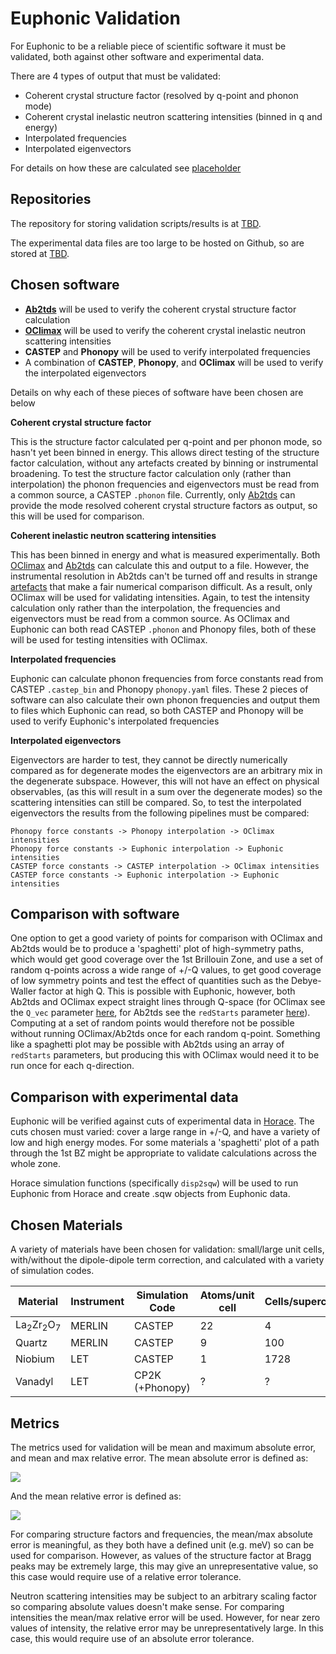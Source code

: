# Euphonic Validation

For Euphonic to be a reliable piece of scientific software it must be validated,
both against other software and experimental data. 

There are 4 types of output that must be validated:
- Coherent crystal structure factor (resolved by q-point and phonon mode)
- Coherent crystal inelastic neutron scattering intensities (binned in q and
energy)
- Interpolated frequencies
- Interpolated eigenvectors

For details on how these are calculated see [placeholder]()

## Repositories

The repository for storing validation scripts/results is at [TBD]().

The experimental data files are too large to be hosted on Github, so are stored
at [TBD]().

## Chosen software
- [**Ab2tds**](03_ab2tds.md) will be used to verify the coherent crystal
structure factor calculation
- [**OClimax**](02_oclimax.md) will be used to verify the coherent crystal
inelastic neutron scattering intensities
- **CASTEP** and **Phonopy** will be used to verify interpolated frequencies
- A combination of **CASTEP**, **Phonopy**, and **OClimax** will be used to
verify the interpolated eigenvectors

Details on why each of these pieces of software have been chosen are below

**Coherent crystal structure factor**

This is the structure factor calculated per q-point and per phonon mode, so
hasn't yet been binned in energy. This allows direct testing of the structure
factor calculation, without any artefacts created by binning or instrumental
broadening. To test the structure factor calculation only (rather than
interpolation) the phonon frequencies and eigenvectors must be read from a
common source, a CASTEP `.phonon` file. Currently, only [Ab2tds](03_ab2tds.md)
can provide the mode resolved coherent crystal structure factors as output, so
this will be used for comparison.

**Coherent inelastic neutron scattering intensities**

This has been binned in energy and what is measured experimentally. Both
[OClimax](02_oclimax.md) and [Ab2tds](03_ab2tds.md) can calculate this and
output to a file. However, the instrumental resolution in Ab2tds can't be turned
off and results in strange [artefacts](03_ab2tds.md#visual-comparison) that make
a fair numerical comparison difficult. As a result, only OClimax will be used
for validating intensities. Again, to test the intensity calculation only rather
than the interpolation, the frequencies and eigenvectors must be read from a
common source. As OClimax and Euphonic can both read CASTEP `.phonon` and
Phonopy files, both of these will be used for testing intensities with OClimax.

**Interpolated frequencies**

Euphonic can calculate phonon frequencies from force constants read from CASTEP 
`.castep_bin` and Phonopy `phonopy.yaml` files. These 2 pieces of software can
also calculate their own phonon frequencies and output them to files which
Euphonic can read, so both CASTEP and Phonopy will be used to verify Euphonic's
interpolated frequencies

**Interpolated eigenvectors**

Eigenvectors are harder to test, they cannot be directly numerically compared as
for degenerate modes the eigenvectors are an arbitrary mix in the degenerate
subspace. However, this will not have an effect on physical observables, (as
this will result in a sum over the degenerate modes) so the scattering
intensities can still be compared. So, to test the interpolated eigenvectors the
results from the following pipelines must be compared:

```
Phonopy force constants -> Phonopy interpolation -> OClimax intensities
Phonopy force constants -> Euphonic interpolation -> Euphonic intensities
CASTEP force constants -> CASTEP interpolation -> OClimax intensities
CASTEP force constants -> Euphonic interpolation -> Euphonic intensities
```
## Comparison with software
One option to get a good variety of points for comparison with OClimax and
Ab2tds would be to produce a 'spaghetti' plot of high-symmetry paths, which
would get good coverage over the 1st Brillouin Zone, and use a set of random
q-points across a wide range of +/-Q values, to get good coverage of low
symmetry points and test the effect of quantities such as the Debye-Waller
factor at high Q. This is possible with Euphonic, however, both Ab2tds and
OClimax expect straight lines through Q-space (for OClimax see the `Q_vec`
parameter [here](02_oclimax.md#single-crystal-parameters), for Ab2tds see the
`redStarts` parameter [here](03_ab2tds.md#without-interpolation)). Computing at
a set of random points would therefore not be possible without running
OClimax/Ab2tds once for each random q-point. Something like a spaghetti plot may
be possible with Ab2tds using an array of `redStarts` parameters, but producing
this with OClimax would need it to be run once for each q-direction.

## Comparison with experimental data
Euphonic will be verified against cuts of experimental data in
[Horace](https://github.com/pace-neutrons/Horace). The cuts chosen must varied:
cover a large range in +/-Q, and have a variety of low and high energy modes.
For some materials a 'spaghetti' plot of a path through the 1st BZ might be
appropriate to validate calculations across the whole zone.

Horace simulation functions (specifically `disp2sqw`) will be used to run
Euphonic from Horace and create .sqw objects from Euphonic data.

## Chosen Materials
A variety of materials have been chosen for validation: small/large unit cells,
with/without the dipole-dipole term correction, and calculated with a variety of
simulation codes.

|Material|Instrument|Simulation Code|Atoms/unit cell|Cells/supercell|Dipole Correction?|
|--------|----------|---------------|---------------|---------------|------------------|
|La<sub>2</sub>Zr<sub>2</sub>O<sub>7</sub>|MERLIN|CASTEP|22|4|No|
|Quartz|MERLIN|CASTEP|9|100|Yes|
|Niobium|LET|CASTEP|1|1728|No|
|Vanadyl|LET|CP2K (+Phonopy)|?|?|?|

## Metrics

The metrics used for validation will be mean and maximum absolute error, and
mean and max relative error. The mean absolute error is defined as:
<p><img align="center" src="http://chart.apis.google.com/chart?cht=tx&chl=\frac{\sum_{i=1}^{n}|y_i-x_i|}{n}"/></p>

And the mean relative error is defined as:
<p><img align="center" src="http://chart.apis.google.com/chart?cht=tx&chl=\frac{1}{n}\sum_{i=1}^{n}\frac{|y_i-x_i|}{x_i}"/></p>

For comparing structure factors and frequencies, the mean/max absolute error is
meaningful, as they both have a defined unit (e.g. meV) so can be used for
comparison. However, as values of the structure factor at Bragg peaks may be
extremely large, this may give an unrepresentative value, so this case would
require use of a relative error tolerance.

Neutron scattering intensities may be subject to an arbitrary scaling factor so
comparing absolute values doesn't make sense. For comparing intensities the
mean/max relative error will be used. However, for near zero values of
intensity, the relative error may be unrepresentatively large. In this case,
this would require use of an absolute error tolerance.
